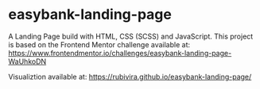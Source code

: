 # easybank-landing-page
A Landing Page build with HTML, CSS (SCSS) and JavaScript. 
This project is based on the Frontend Mentor challenge available at: https://www.frontendmentor.io/challenges/easybank-landing-page-WaUhkoDN

Visualiztion available at: https://rubivira.github.io/easybank-landing-page/
